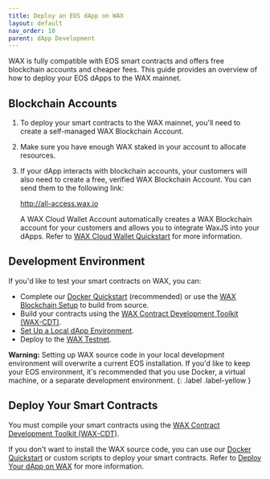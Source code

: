 ```yaml
---
title: Deploy an EOS dApp on WAX
layout: default
nav_order: 10
parent: dApp Development
---
```


WAX is fully compatible with EOS smart contracts and offers free blockchain accounts and cheaper fees. This guide provides an overview of how to deploy your EOS dApps to the WAX mainnet.

<!--## What's Compatible

* All EOSIO System Contracts
* All EOSIO CDT libraries
* <a href="https://github.com/EOSIO/eosjs" target="_blank">eosjs</a> API SDK-->

## Blockchain Accounts

1. To deploy your smart contracts to the WAX mainnet, you'll need to create a self-managed WAX Blockchain Account.

2. Make sure you have enough WAX staked in your account to allocate resources.

3. If your dApp interacts with blockchain accounts, your customers will also need to create a free, verified WAX Blockchain Account. You can send them to the following link:

    <a href="https://all-access.wax.io" target="_blank">http://<span></span>all-access.wax.io</a>

    A WAX Cloud Wallet Account automatically creates a WAX Blockchain account for your customers and allows you to integrate WaxJS into your dApps. Refer to [WAX Cloud Wallet Quickstart](/es/waa_waxjs_qstart) for more information.

## Development Environment

If you'd like to test your smart contracts on WAX, you can:

* Complete our [Docker Quickstart](/es/dapp-development/docker-setup) (recommended) or use the [WAX Blockchain Setup](/es/dapp-development/wax-blockchain-setup) to build from source.
* Build your contracts using the [WAX Contract Development Toolkit (WAX-CDT)](/es/dapp-development/wax-cdt).
* [Set Up a Local dApp Environment](/es/dapp-development/setup-local-dapp-environment).
* Deploy to the [WAX Testnet](/es/dapp-development/testnet-quickstart).

<strong>Warning:</strong> Setting up WAX source code in your local development environment will overwrite a current EOS installation. If you'd like to keep your EOS environment, it's recommended that you use Docker, a virtual machine, or a separate development environment.
{: .label .label-yellow }

## Deploy Your Smart Contracts

You must compile your smart contracts using the [WAX Contract Development Toolkit (WAX-CDT)](/es/dapp-development/wax-cdt).

If you don't want to install the WAX source code, you can use our [Docker Quickstart](/es/dapp-development/docker-setup) or custom scripts to deploy your smart contracts. Refer to [Deploy Your dApp on WAX](/es/dapp-development/deploy-dapp-on-wax) for more information.
